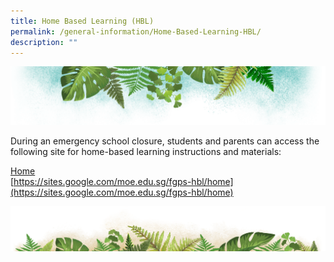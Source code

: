 ```yaml
---
title: Home Based Learning (HBL)
permalink: /general-information/Home-Based-Learning-HBL/
description: ""
---
```

![](/images/Banner.png)

During an emergency school closure, students and parents can access the following site for home-based learning instructions and materials:  
  
[](https://sites.google.com/moe.edu.sg/fgps-hbl/home)[Home](https://sites.google.com/moe.edu.sg/fgps-hbl/home)  
[https://sites.google.com/moe.edu.sg/fgps-hbl/home](https://sites.google.com/moe.edu.sg/fgps-hbl/home)

![](/images/bg-bottom.png)